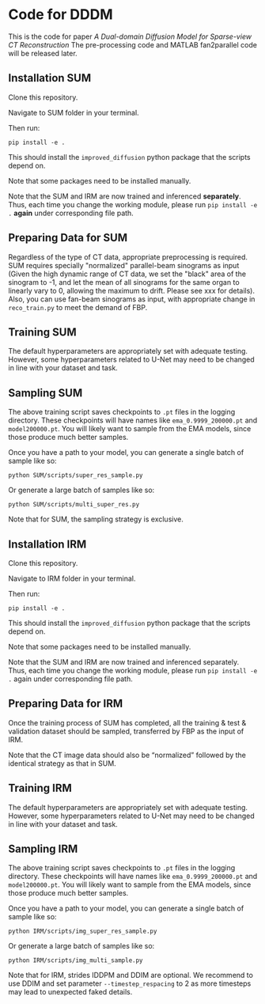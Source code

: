 # Code for DDDM

This is the code for paper *A Dual-domain Diffusion Model for Sparse-view CT Reconstruction*
The pre-processing code and MATLAB fan2parallel code will be released later. 

## Installation SUM

Clone this repository. 

Navigate to SUM folder in your terminal.

Then run:

```
pip install -e .
```

This should install the `improved_diffusion` python package that the scripts depend on.

Note that some packages need to be installed manually.

Note that the SUM and IRM are now trained and inferenced **separately**. Thus, each time you change the working module, please  run  `pip install -e .` **again** under corresponding file path.



## Preparing Data for SUM

Regardless of the type of CT data, appropriate preprocessing is required. SUM requires specially "normalized" parallel-beam sinograms as input (Given the high dynamic range of CT data, we set the "black" area of the sinogram to -1, and let the mean of all sinograms for the same organ to linearly vary to 0, allowing the maximum to drift. Please see xxx for details).  Also, you can use fan-beam sinograms as input, with appropriate change in  `reco_train.py` to meet the demand of FBP.



## Training SUM

The default hyperparameters are appropriately set with adequate testing. However, some hyperparameters related to U-Net may need to be changed in line with your dataset and task.



## Sampling SUM

The above training script saves checkpoints to `.pt` files in the logging directory. These checkpoints will have names like `ema_0.9999_200000.pt` and `model200000.pt`. You will likely want to sample from the EMA models, since those produce much better samples.

Once you have a path to your model, you can generate a single batch of sample like so:

```
python SUM/scripts/super_res_sample.py
```

Or generate a large batch of samples like so:

```
python SUM/scripts/multi_super_res.py
```

Note that for SUM, the sampling strategy is exclusive.



## Installation IRM

Clone this repository. 

Navigate to IRM folder in your terminal.

Then run:

```
pip install -e .
```

This should install the `improved_diffusion` python package that the scripts depend on.

Note that some packages need to be installed manually.

Note that the SUM and IRM are now trained and inferenced separately. Thus, each time you change the working module, please  run  `pip install -e .` again under corresponding file path.



## Preparing Data for IRM

Once the training process of SUM has completed, all the training & test & validation dataset should be sampled, transferred by FBP as the input of IRM. 

Note that the CT image data should also be “normalized” followed by the identical strategy as that in SUM.



## Training IRM

The default hyperparameters are appropriately set with adequate testing. However, some hyperparameters related to U-Net may need to be changed in line with your dataset and task.



## Sampling IRM

The above training script saves checkpoints to `.pt` files in the logging directory. These checkpoints will have names like `ema_0.9999_200000.pt` and `model200000.pt`. You will likely want to sample from the EMA models, since those produce much better samples.

Once you have a path to your model, you can generate a single batch of sample like so:

```
python IRM/scripts/img_super_res_sample.py
```

Or generate a large batch of samples like so:

```
python IRM/scripts/img_multi_sample.py
```

Note that for IRM, strides IDDPM and DDIM are optional. We recommend to use DDIM and set parameter  `--timestep_respacing` to 2 as more timesteps may lead to unexpected faked details.

